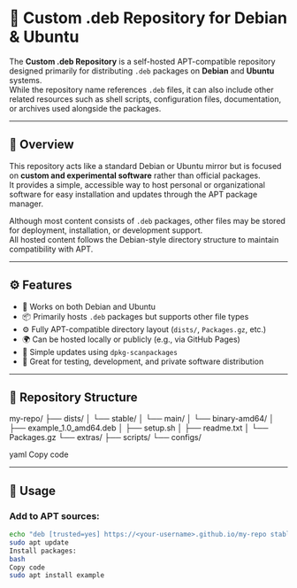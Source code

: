 # 🧩 Custom .deb Repository for Debian & Ubuntu

The **Custom .deb Repository** is a self-hosted APT-compatible repository designed primarily for distributing `.deb` packages on **Debian** and **Ubuntu** systems.  
While the repository name references `.deb` files, it can also include other related resources such as shell scripts, configuration files, documentation, or archives used alongside the packages.

---

## 📖 Overview
This repository acts like a standard Debian or Ubuntu mirror but is focused on **custom and experimental software** rather than official packages.  
It provides a simple, accessible way to host personal or organizational software for easy installation and updates through the APT package manager.

Although most content consists of `.deb` packages, other files may be stored for deployment, installation, or development support.  
All hosted content follows the Debian-style directory structure to maintain compatibility with APT.

---

## ⚙️ Features
- 🧩 Works on both Debian and Ubuntu  
- 📦 Primarily hosts `.deb` packages but supports other file types  
- ⚙️ Fully APT-compatible directory layout (`dists/`, `Packages.gz`, etc.)  
- 🌍 Can be hosted locally or publicly (e.g., via GitHub Pages)  
- 🔁 Simple updates using `dpkg-scanpackages`  
- 🧠 Great for testing, development, and private software distribution  

---

## 📁 Repository Structure
my-repo/
├── dists/
│ └── stable/
│ └── main/
│ └── binary-amd64/
│ ├── example_1.0_amd64.deb
│ ├── setup.sh
│ ├── readme.txt
│ └── Packages.gz
└── extras/
├── scripts/
└── configs/

yaml
Copy code

---

## 🚀 Usage
### Add to APT sources:
```bash
echo "deb [trusted=yes] https://<your-username>.github.io/my-repo stable main" | sudo tee /etc/apt/sources.list.d/myrepo.list
sudo apt update
Install packages:
bash
Copy code
sudo apt install example
